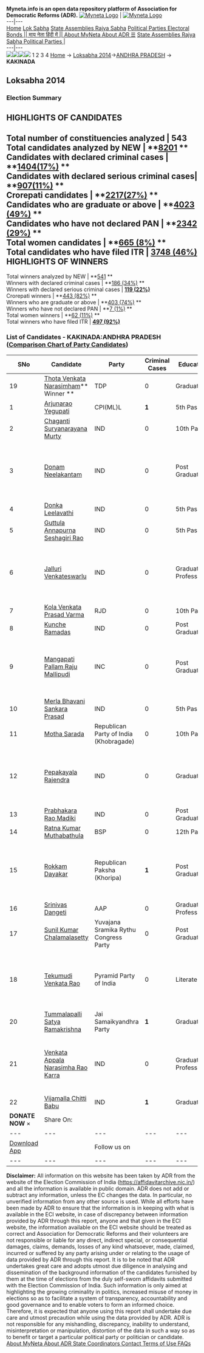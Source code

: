 **Myneta.info is an open data repository platform of Association for Democratic Reforms (ADR).**
[![Myneta Logo](https://www.myneta.info/lib/img/myneta-logo.png)](https://www.myneta.info/) | [![Myneta Logo](https://www.myneta.info/lib/img/adr-logo.png)](https://adrindia.org)  
---|---  
[Home](https://www.myneta.info/) [Lok Sabha](https://www.myneta.info/#ls "Lok Sabha") [ State Assemblies ](https://www.myneta.info/#sa "State Assemblies") [Rajya Sabha](https://www.myneta.info/#rs "Rajya Sabha") [Political Parties ](https://www.myneta.info/party "Political Parties") [ Electoral Bonds ](https://www.myneta.info/electoral_bonds "Electoral Bonds") [ || माय नेता हिंदी में || ](https://translate.google.co.in/translate?prev=hp&hl=en&js=y&u=www.myneta.info&sl=en&tl=hi&history_state0=) [ About MyNeta ](https://adrindia.org/content/about-myneta) [ About ADR ](https://adrindia.org/about-adr/who-we-are) [☰](javascript:void\(0\))
[ State Assemblies ](https://www.myneta.info/#sa "State Assemblies") [ Rajya Sabha ](https://www.myneta.info/#rs "Rajya Sabha") [ Political Parties ](https://www.myneta.info/party "Political Parties")
|   
---|---  
![](https://www.myneta.info/lib/img/banner/banner-1.png)![](https://www.myneta.info/lib/img/banner/banner-2.png)![](https://www.myneta.info/lib/img/banner/banner-3.png)![](https://www.myneta.info/lib/img/banner/banner-4.png)
1  2  3  4 
[Home](https://www.myneta.info/) → [Loksabha 2014](https://www.myneta.info/ls2014/)→[ANDHRA PRADESH](https://www.myneta.info/ls2014/index.php?action=show_constituencies&state_id=1) → **KAKINADA**
### 
## Loksabha 2014
###  Election Summary 
HIGHLIGHTS OF CANDIDATES  
---  
Total number of constituencies analyzed |  543   
Total candidates analyzed by NEW | **[8201](https://www.myneta.info/ls2014/index.php?action=summary&subAction=candidates_analyzed&sort=candidate#summary) **  
Candidates with declared criminal cases | **[1404(17%)](https://www.myneta.info/ls2014/index.php?action=summary&subAction=crime&sort=candidate#summary) **  
Candidates with declared serious criminal cases| **[907(11%)](https://www.myneta.info/ls2014/index.php?action=summary&subAction=serious_crime&sort=candidate#summary) **  
Crorepati candidates | **[2217(27%)](https://www.myneta.info/ls2014/index.php?action=summary&subAction=crorepati&sort=candidate#summary) **  
Candidates who are graduate or above | **[4023 (49%)](https://www.myneta.info/ls2014/index.php?action=summary&subAction=education&sort=candidate#summary) **  
Candidates who have not declared PAN | **[2342 (29%)](https://www.myneta.info/ls2014/index.php?action=summary&subAction=without_pan&sort=candidate#summary) **  
Total women candidates | **[665 (8%)](https://www.myneta.info/ls2014/index.php?action=summary&subAction=women_candidate&sort=candidate#summary) **  
Total candidates who have filed ITR | [**3748 (46%)**](https://www.myneta.info/ls2014/index.php?action=summary&subAction=filed_itr&sort=candidate#summary)  
HIGHLIGHTS OF WINNERS  
---  
Total winners analyzed by NEW | **[541](https://www.myneta.info/ls2014/index.php?action=summary&subAction=winner_analyzed&sort=candidate#summary) **  
Winners with declared criminal cases | **[186 (34%)](https://www.myneta.info/ls2014/index.php?action=summary&subAction=winner_crime&sort=candidate#summary) **  
Winners with declared serious criminal cases | **[119 (22%)](https://www.myneta.info/ls2014/index.php?action=summary&subAction=winner_serious_crime&sort=candidate#summary)**  
Crorepati winners | **[443 (82%)](https://www.myneta.info/ls2014/index.php?action=summary&subAction=winner_crorepati&sort=candidate#summary) **  
Winners who are graduate or above | **[403 (74%)](https://www.myneta.info/ls2014/index.php?action=summary&subAction=winner_education&sort=candidate#summary) **  
Winners who have not declared PAN | **[7 (1%)](https://www.myneta.info/ls2014/index.php?action=summary&subAction=winner_without_pan&sort=candidate#summary) **  
Total women winners | **[62 (11%)](https://www.myneta.info/ls2014/index.php?action=summary&subAction=winner_women&sort=candidate#summary) **  
Total winners who have filed ITR | [**497 (92%)**](https://www.myneta.info/ls2014/index.php?action=summary&subAction=winner_filed_itr&sort=candidate#summary)  
### List of Candidates - KAKINADA:ANDHRA PRADESH ([Comparison Chart of Party Candidates](https://www.myneta.info/ls2014/comparisonchart.php?constituency_id=142))
SNo | Candidate| Party| Criminal Cases| Education| Age| Total Assets| Liabilities  
---|---|---|---|---|---|---|---  
19  | [Thota Venkata Narasimham](https://www.myneta.info/ls2014/candidate.php?candidate_id=8194)** Winner ** | TDP | 0 | Graduate| 53 | Rs 1,74,95,976 ~ 1 Crore+ | Rs 1,20,000 ~ 1 Lacs+  
1  | [Arjunarao Yegupati](https://www.myneta.info/ls2014/candidate.php?candidate_id=8198) | CPI(ML)L | **1** | 5th Pass| 57 | Rs 6,20,000 ~ 6 Lacs+ | Rs 21,000 ~ 21 Thou+  
2  | [Chaganti Suryanarayana Murty](https://www.myneta.info/ls2014/candidate.php?candidate_id=8197) | IND | 0 | 10th Pass| 49 | Rs 99,344 ~ 99 Thou+ | Rs 0 ~   
3  | [Donam Neelakantam](https://www.myneta.info/ls2014/candidate.php?candidate_id=9119) | IND | 0 | Post Graduate| 43 | ![](https://myneta.info/image_v2.php?myneta_folder=ls2014&candidate_id=9119&col=ta) | ![](https://myneta.info/image_v2.php?myneta_folder=ls2014&candidate_id=9119&col=lia)  
4  | [Donka Leelavathi](https://www.myneta.info/ls2014/candidate.php?candidate_id=9127) | IND | 0 | 5th Pass| 62 | Rs 50,000 ~ 50 Thou+ | Rs 0 ~   
5  | [Guttula Annapurna Seshagiri Rao](https://www.myneta.info/ls2014/candidate.php?candidate_id=9126) | IND | 0 | 5th Pass| 55 | Nil | Rs 0 ~   
6  | [Jalluri Venkateswarlu](https://www.myneta.info/ls2014/candidate.php?candidate_id=8200) | IND | 0 | Graduate Professional| 47 | ![](https://myneta.info/image_v2.php?myneta_folder=ls2014&candidate_id=8200&col=ta) | ![](https://myneta.info/image_v2.php?myneta_folder=ls2014&candidate_id=8200&col=lia)  
7  | [Kola Venkata Prasad Varma](https://www.myneta.info/ls2014/candidate.php?candidate_id=9118) | RJD | 0 | 10th Pass| 48 | Rs 1,000 ~ 1 Thou+ | Rs 0 ~   
8  | [Kunche Ramadas](https://www.myneta.info/ls2014/candidate.php?candidate_id=8932) | IND | 0 | Post Graduate| 69 | Rs 2,02,000 ~ 2 Lacs+ | Rs 0 ~   
9  | [Mangapati Pallam Raju Mallipudi](https://www.myneta.info/ls2014/candidate.php?candidate_id=8934) | INC | 0 | Post Graduate| 51 | ![](https://myneta.info/image_v2.php?myneta_folder=ls2014&candidate_id=8934&col=ta) | ![](https://myneta.info/image_v2.php?myneta_folder=ls2014&candidate_id=8934&col=lia)  
10  | [Merla Bhavani Sankara Prasad](https://www.myneta.info/ls2014/candidate.php?candidate_id=9128) | IND | 0 | 5th Pass| 52 | Rs 27,00,000 ~ 27 Lacs+ | Rs 9,50,000 ~ 9 Lacs+  
11  | [Motha Sarada](https://www.myneta.info/ls2014/candidate.php?candidate_id=9120) | Republican Party of India (Khobragade) | 0 | 10th Pass| 33 | Nil | Rs 0 ~   
12  | [Pepakayala Rajendra](https://www.myneta.info/ls2014/candidate.php?candidate_id=9117) | IND | 0 | Graduate| 48 | ![](https://myneta.info/image_v2.php?myneta_folder=ls2014&candidate_id=9117&col=ta) | ![](https://myneta.info/image_v2.php?myneta_folder=ls2014&candidate_id=9117&col=lia)  
13  | [Prabhakara Rao Madiki](https://www.myneta.info/ls2014/candidate.php?candidate_id=8199) | IND | 0 | Post Graduate| 45 | Rs 13,50,000 ~ 13 Lacs+ | Rs 1,12,550 ~ 1 Lacs+  
14  | [Ratna Kumar Muthabathula](https://www.myneta.info/ls2014/candidate.php?candidate_id=9123) | BSP | 0 | 12th Pass| 37 | Rs 1,54,000 ~ 1 Lacs+ | Rs 0 ~   
15  | [Rokkam Dayakar](https://www.myneta.info/ls2014/candidate.php?candidate_id=9121) | Republican Paksha (Khoripa) | **1** | Post Graduate| 45 | ![](https://myneta.info/image_v2.php?myneta_folder=ls2014&candidate_id=9121&col=ta) | ![](https://myneta.info/image_v2.php?myneta_folder=ls2014&candidate_id=9121&col=lia)  
16  | [Srinivas Dangeti](https://www.myneta.info/ls2014/candidate.php?candidate_id=8933) | AAP | 0 | Graduate Professional| 44 | Rs 1,42,71,000 ~ 1 Crore+ | Rs 0 ~   
17  | [Sunil Kumar Chalamalasetty](https://www.myneta.info/ls2014/candidate.php?candidate_id=8196) | Yuvajana Sramika Rythu Congress Party | 0 | Post Graduate| 44 | Rs 10,19,92,671 ~ 10 Crore+ | Rs 1,89,30,000 ~ 1 Crore+  
18  | [Tekumudi Venkata Rao](https://www.myneta.info/ls2014/candidate.php?candidate_id=9124) | Pyramid Party of India | 0 | Literate| 55 | ![](https://myneta.info/image_v2.php?myneta_folder=ls2014&candidate_id=9124&col=ta) | ![](https://myneta.info/image_v2.php?myneta_folder=ls2014&candidate_id=9124&col=lia)  
20  | [Tummalapalli Satya Ramakrishna](https://www.myneta.info/ls2014/candidate.php?candidate_id=9122) | Jai Samaikyandhra Party | **1** | Graduate| 38 | Rs 1,63,22,137 ~ 1 Crore+ | Rs 12,82,773 ~ 12 Lacs+  
21  | [Venkata Appala Narasimha Rao Karra](https://www.myneta.info/ls2014/candidate.php?candidate_id=8931) | IND | 0 | Graduate Professional| 45 | ![](https://myneta.info/image_v2.php?myneta_folder=ls2014&candidate_id=8931&col=ta) | ![](https://myneta.info/image_v2.php?myneta_folder=ls2014&candidate_id=8931&col=lia)  
22  | [Vijamalla Chitti Babu](https://www.myneta.info/ls2014/candidate.php?candidate_id=9125) | IND | **1** | Graduate| 41 | Rs 45,000 ~ 45 Thou+ | Rs 0 ~   
|  **DONATE NOW** × |  Share On:  | [](https://api.whatsapp.com/send?text=https%3A%2F%2Fmyneta.info%2Fpunjab2022%2Findex.php%3Faction%3Dshow_constituencies%26state_id%3D19) | [](https://www.facebook.com/sharer/sharer.php?u=https%3A%2F%2Fmyneta.info%2Fpunjab2022%2Findex.php%3Faction%3Dshow_constituencies%26state_id%3D19) | [](https://twitter.com/share?url=https%3A%2F%2Fmyneta.info%2Fpunjab2022%2Findex.php%3Faction%3Dshow_constituencies%26state_id%3D19)  
---|---|---|---|---  
| [ Download App ](https://play.google.com/store/apps/details?id=com.webrosoft.myneta1&pcampaignid=pcampaignidMKT-Other-global-all-co-prtnr-py-PartBadge-Mar2515-1) | [](https://play.google.com/store/apps/details?id=com.webrosoft.myneta1&pcampaignid=pcampaignidMKT-Other-global-all-co-prtnr-py-PartBadge-Mar2515-1) |  Follow us on  | [](https://www.facebook.com/adrindia.org/) | [](https://twitter.com/adrspeaks) | [](https://groups.google.com/g/national-election-watch?hl=en&pli=1) | [](https://www.instagram.com/adrspeaks/) | [](https://www.youtube.com/user/adrspeaks) | [](https://sharechat.com/profile/adrspeaks)  
---|---|---|---|---|---|---|---|---  
**Disclaimer:** All information on this website has been taken by ADR from the website of the Election Commission of India (https://affidavitarchive.nic.in/) and all the information is available in public domain. ADR does not add or subtract any information, unless the EC changes the data. In particular, no unverified information from any other source is used. While all efforts have been made by ADR to ensure that the information is in keeping with what is available in the ECI website, in case of discrepancy between information provided by ADR through this report, anyone and that given in the ECI website, the information available on the ECI website should be treated as correct and Association for Democratic Reforms and their volunteers are not responsible or liable for any direct, indirect special, or consequential damages, claims, demands, losses of any kind whatsoever, made, claimed, incurred or suffered by any party arising under or relating to the usage of data provided by ADR through this report. It is to be noted that ADR undertakes great care and adopts utmost due diligence in analysing and dissemination of the background information of the candidates furnished by them at the time of elections from the duly self-sworn affidavits submitted with the Election Commission of India. Such information is only aimed at highlighting the growing criminality in politics, increased misuse of money in elections so as to facilitate a system of transparency, accountability and good governance and to enable voters to form an informed choice. Therefore, it is expected that anyone using this report shall undertake due care and utmost precaution while using the data provided by ADR. ADR is not responsible for any mishandling, discrepancy, inability to understand, misinterpretation or manipulation, distortion of the data in such a way so as to benefit or target a particular political party or politician or candidate. 
[ About MyNeta ](https://adrindia.org/content/about-myneta) [ About ADR ](https://adrindia.org/about-adr/who-we-are) [ State Coordinators ](https://adrindia.org/about-adr/state-coordinators) [ Contact ](https://adrindia.org/contact-us) [ Terms of Use ](https://adrindia.org/content/adr-terms-use) [ FAQs ](https://adrindia.org/content/faqs)
